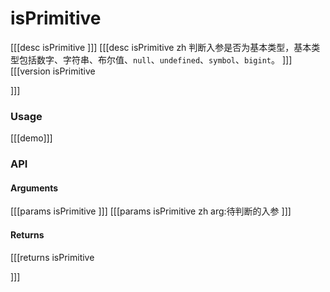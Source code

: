 # isPrimitive
[[[desc isPrimitive
]]]
[[[desc isPrimitive zh
判断入参是否为基本类型，基本类型包括数字、字符串、布尔值、`null`、`undefined`、`symbol`、`bigint`。
]]]
[[[version isPrimitive
  
]]]
### Usage

[[[demo]]]


### API

#### Arguments
[[[params isPrimitive
]]]
[[[params isPrimitive zh
arg:待判断的入参
]]]
#### Returns
[[[returns isPrimitive

]]]